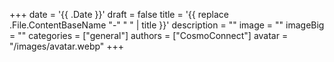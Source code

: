 +++
date = '{{ .Date }}'
draft = false
title = '{{ replace .File.ContentBaseName "-" " " | title }}'
description = ""
image = ""
imageBig = ""
categories = ["general"]
authors = ["CosmoConnect"]
avatar = "/images/avatar.webp"
+++
